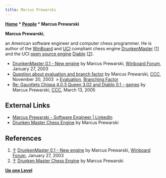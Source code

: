 ```yaml
---
title: Marcus Prewarski
---
```

**[Home](Home "Home") \* [People](People "People") \* Marcus Prewarski**


**Marcus Prewarski**,  

an American software engineer and computer chess programmer. He is author of the [WinBoard](WinBoard "WinBoard") and [UCI](UCI "UCI") compliant chess engine [DrunkenMaster](DrunkenMaster "DrunkenMaster") <a id="cite-note-1" href="#cite-ref-1">[1]</a> and the UCI [open source engine](Category:Open_Source "Category:Open Source") [Diablo](Diablo "Diablo") <a id="cite-note-2" href="#cite-ref-2">[2]</a>.






* [DrunkenMaster 0.1 - New engine](http://www.open-aurec.com/wbforum/viewtopic.php?f=18&t=40893) by Marcus Prewarski, [Winboard Forum](Computer_Chess_Forums "Computer Chess Forums"), January 27, 2003
* [Question about evaluation and branch factor](https://www.stmintz.com/ccc/index.php?id=328924) by Marcus Prewarski, [CCC](CCC "CCC"), November 20, 2003  » [Evaluation](Evaluation "Evaluation"), [Branching Factor](Branching_Factor "Branching Factor")
* [Re: Gauntlets Chispa 4.0.3 Queen 3.02 and Diablo 0.1 - games](https://www.stmintz.com/ccc/index.php?id=417516) by Marcus Prewarski, [CCC](CCC "CCC"), March 13, 2005


## External Links


* [Marcus Prewarski - Software Engineer | LinkedIn](https://www.linkedin.com/in/marcus-prewarski-48640b59/)
* [Drunken Master Chess Engine](http://www.geocities.ws/prewarski/) by Marcus Prewarski


## References


1. <a id="cite-ref-1" href="#cite-note-1">↑</a> [DrunkenMaster 0.1 - New engine](http://www.open-aurec.com/wbforum/viewtopic.php?f=18&t=40893) by Marcus Prewarski, [Winboard Forum](Computer_Chess_Forums "Computer Chess Forums"), January 27, 2003
2. <a id="cite-ref-2" href="#cite-note-2">↑</a> [Drunken Master Chess Engine](http://www.geocities.ws/prewarski/) by Marcus Prewarski

**[Up one Level](People "People")**







 
